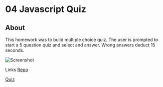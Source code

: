 # 04 Javascript Quiz

## About
This homework was to build multiple choice quiz. The user is prompted to start a 5 question quiz and select and answer. Wrong answers deduct 15 seconds.

![Screenshot]()

Links
[Repo](https://github.com/ThomasJay44/JavaQuiz)

[Quiz](https://thomasjay44.github.io/JavaQuiz/)
